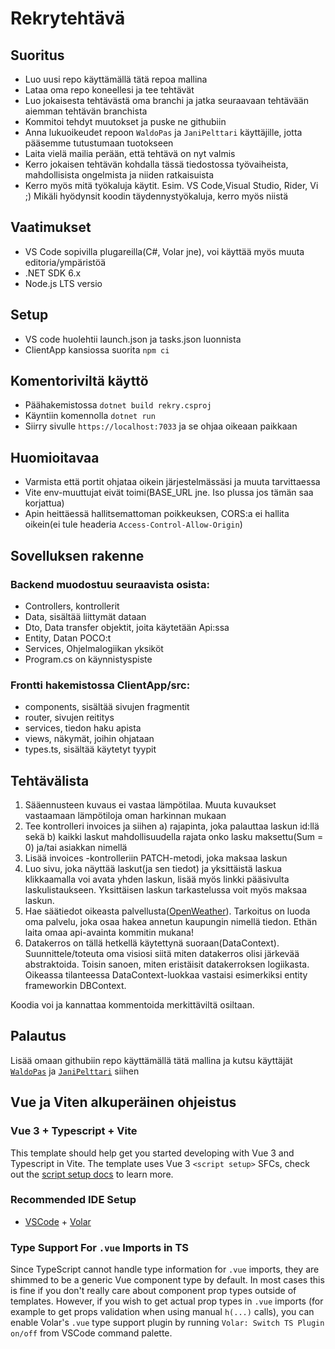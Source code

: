 # Rekrytehtävä

## Suoritus
- Luo uusi repo käyttämällä tätä repoa mallina
- Lataa oma repo koneellesi ja tee tehtävät
- Luo jokaisesta tehtävästä oma branchi ja jatka seuraavaan tehtävään aiemman tehtävän branchista
- Kommitoi tehdyt muutokset ja puske ne githubiin
- Anna lukuoikeudet repoon `WaldoPas` ja `JaniPelttari` käyttäjille, jotta pääsemme tutustumaan tuotokseen
- Laita vielä mailia perään, että tehtävä on nyt valmis 
- Kerro jokaisen tehtävän kohdalla tässä tiedostossa työvaiheista, mahdollisista ongelmista ja niiden ratkaisuista
- Kerro myös mitä työkaluja käytit. Esim. VS Code,Visual Studio, Rider, Vi ;) Mikäli hyödynsit koodin täydennystyökaluja, kerro myös niistä

## Vaatimukset
- VS Code sopivilla plugareilla(C#, Volar jne), voi käyttää myös muuta editoria/ympäristöä
- .NET SDK 6.x
- Node.js LTS versio

## Setup
- VS code huolehtii launch.json ja tasks.json luonnista
- ClientApp kansiossa suorita `npm ci`

## Komentoriviltä käyttö
- Päähakemistossa `dotnet build rekry.csproj`
- Käyntiin komennolla `dotnet run`
- Siirry sivulle `https://localhost:7033` ja se ohjaa oikeaan paikkaan

## Huomioitavaa
- Varmista että portit ohjataa oikein järjestelmässäsi ja muuta tarvittaessa
- Vite env-muuttujat eivät toimi(BASE_URL jne. Iso plussa jos tämän saa korjattua)
- Apin heittäessä hallitsemattoman poikkeuksen, CORS:a ei hallita oikein(ei tule headeria `Access-Control-Allow-Origin`)

## Sovelluksen rakenne
### Backend muodostuu seuraavista osista:
- Controllers, kontrollerit
- Data, sisältää liittymät dataan
- Dto, Data transfer objektit, joita käytetään Api:ssa
- Entity, Datan POCO:t
- Services, Ohjelmalogiikan yksiköt
- Program.cs on käynnistyspiste

### Frontti hakemistossa ClientApp/src:
- components, sisältää sivujen fragmentit
- router, sivujen reititys
- services, tiedon haku apista
- views, näkymät, joihin ohjataan
- types.ts, sisältää käytetyt tyypit

## Tehtävälista
1. Sääennusteen kuvaus ei vastaa lämpötilaa. Muuta kuvaukset vastaamaan lämpötiloja oman harkinnan mukaan
2. Tee kontrolleri invoices ja siihen a) rajapinta, joka palauttaa laskun id:llä sekä b) kaikki laskut mahdollisuudella rajata onko lasku maksettu(Sum = 0) ja/tai asiakkan nimellä
3. Lisää invoices -kontrolleriin PATCH-metodi, joka maksaa laskun
4. Luo sivu, joka näyttää laskut(ja sen tiedot) ja yksittäistä laskua klikkaamalla voi avata yhden laskun, lisää myös linkki pääsivulta laskulistaukseen. Yksittäisen laskun tarkastelussa voit myös maksaa laskun.
5. Hae säätiedot oikeasta palvellusta([OpenWeather](https://openweathermap.org/api/one-call-3)). Tarkoitus on luoda oma palvelu, joka osaa hakea annetun kaupungin nimellä tiedon. Ethän laita omaa api-avainta kommitin mukana!
6. Datakerros on tällä hetkellä käytettynä suoraan(DataContext). Suunnittele/toteuta oma visiosi siitä miten datakerros olisi järkevää abstraktoida. Toisin sanoen, miten eristäisit datakerroksen logiikasta. Oikeassa tilanteessa DataContext-luokkaa vastaisi esimerkiksi entity frameworkin DBContext.

Koodia voi ja kannattaa kommentoida merkittäviltä osiltaan.

## Palautus
Lisää omaan githubiin repo käyttämällä tätä mallina ja kutsu käyttäjät [`WaldoPas`](https://github.com/waldopas) ja [`JaniPelttari`](https://github.com/janipelttari) siihen

## Vue ja Viten alkuperäinen ohjeistus

### Vue 3 + Typescript + Vite

This template should help get you started developing with Vue 3 and Typescript in Vite. The template uses Vue 3 `<script setup>` SFCs, check out the [script setup docs](https://v3.vuejs.org/api/sfc-script-setup.html#sfc-script-setup) to learn more.

### Recommended IDE Setup

- [VSCode](https://code.visualstudio.com/) + [Volar](https://marketplace.visualstudio.com/items?itemName=johnsoncodehk.volar)

### Type Support For `.vue` Imports in TS

Since TypeScript cannot handle type information for `.vue` imports, they are shimmed to be a generic Vue component type by default. In most cases this is fine if you don't really care about component prop types outside of templates. However, if you wish to get actual prop types in `.vue` imports (for example to get props validation when using manual `h(...)` calls), you can enable Volar's `.vue` type support plugin by running `Volar: Switch TS Plugin on/off` from VSCode command palette.
